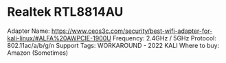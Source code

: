 # Realtek RTL8814AU

Adapter Name: https://www.ceos3c.com/security/best-wifi-adapter-for-kali-linux/#ALFA%20AWPCIE-1900U
Frequency: 2.4GHz / 5GHz
Protocol: 802.11ac/a/b/g/n
Support Tags: WORKAROUND - 2022 KALI
Where to buy: Amazon (Sometimes)